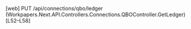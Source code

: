 [web] PUT /api/connections/qbo/ledger  (Workpapers.Next.API.Controllers.Connections.QBOController.GetLedger)  [L52–L58]

